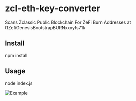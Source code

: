 # zcl-eth-key-converter
Scans Zclassic Public Blockchain For ZeFi Burn
Addresses at t1ZefiGenesisBootstrapBURNxxxyfs71k

## Install

npm install

## Usage
node index.js

![Example](./usage.svg)
